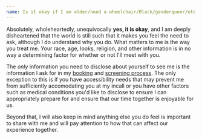 ```yaml
---
name: Is it okay if I am older/need a wheelchair/Black/genderqueer/etc.?
---
```


Absolutely, wholeheartedly, unequivocally <strong>yes, it is okay</strong>, and I am deeply disheartened that the world is still such that it makes you feel the need to ask, although I do understand why you do. What matters to me is the way you treat me. Your race, age, looks, religion, and other information is in no way a determining factor for whether or not I'll meet with you.

The <em>only</em> information you need to disclose about yourself to see me is the information I ask for in my [booking](#contact) and [screening process](#screening-options). The only exception to this is if you have accessibility needs that may prevent me from sufficiently accomodating you at my incall or you have other factors such as medical conditions you'd like to disclose to ensure I can appropriately prepare for and ensure that our time together is enjoyable for us.

Beyond that, I will also keep in mind anything else you do feel is important to share with me and will pay attention to how that can affect our experience together.
